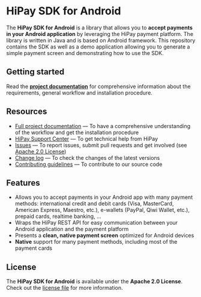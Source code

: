 # HiPay SDK for Android

The **HiPay SDK for Android** is a library that allows you to **accept payments in your Android application** by leveraging the HiPay payment platform. The library is written in Java and is based on Android framework. This repository contains the SDK as well as a demo application allowing you to generate a simple payment screen and demonstrating how to use the SDK.

## Getting started

Read the **[project documentation][doc-home]** for comprehensive information about the requirements, general workflow and installation procedure.

## Resources

- [Full project documentation][doc-home] — To have a comprehensive understanding of the workflow and get the installation procedure
- [HiPay Support Center][hipay-help] — To get technical help from HiPay
- [Issues][project-issues] — To report issues, submit pull requests and get involved (see [Apache 2.0 License][project-license])
- [Change log][project-changelog] — To check the changes of the latest versions
- [Contributing guidelines][project-contributing] — To contribute to our source code

## Features

- Allows you to accept payments in your Android app with many payment methods: international credit and debit cards (Visa, MasterCard, American Express, Maestro, etc.), e-wallets (PayPal, Qiwi Wallet, etc.), prepaid cards, realtime banking, …
- Wraps the HiPay REST API for easy communication between your Android application and the payment platform
- Presents a **clean, native payment screen** optimized for Android devices
- **Native** support for many payment methods, including most of the payment cards

## License

The **HiPay SDK for Android** is available under the **Apache 2.0 License**. Check out the [license file][project-license] for more information.

[doc-home]: https://developer.hipay.com/doc/hipay-fullservice-sdk-android/

[hipay-help]: https://support.hipay.com/hc/fr

[project-issues]: https://github.com/hipay/hipay-fullservice-sdk-android/issues

[project-license]: LICENSE.md
[project-changelog]: CHANGELOG.md
[project-contributing]: CONTRIBUTING.md

